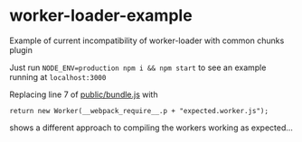 # worker-loader-example
Example of current incompatibility of worker-loader with common chunks plugin

Just run `NODE_ENV=production npm i && npm start` to see an example running at `localhost:3000`

Replacing line 7 of [public/bundle.js](public/bundle.js#L7) with 

```
return new Worker(__webpack_require__.p + "expected.worker.js");
```

shows a different approach to compiling the workers working as expected...
